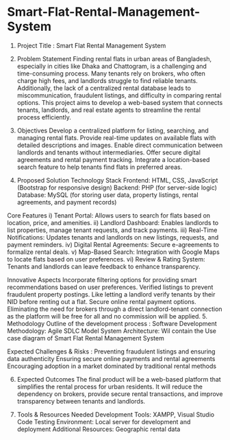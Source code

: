 # Smart-Flat-Rental-Management-System
1. Project Title : Smart Flat Rental Management System 
2. Problem Statement
Finding rental flats in urban areas of Bangladesh, especially in cities like Dhaka and Chattogram, is a challenging and time-consuming process. Many tenants rely on brokers, who often charge high fees, and landlords struggle to find reliable tenants. Additionally, the lack of a centralized rental database leads to miscommunication, fraudulent listings, and difficulty in comparing rental options. This project aims to develop a web-based system that connects tenants, landlords, and real estate agents to streamline the rental process efficiently.
3. Objectives
Develop a centralized platform for listing, searching, and managing rental flats.
Provide real-time updates on available flats with detailed descriptions and images.
Enable direct communication between landlords and tenants without intermediaries.
Offer secure digital agreements and rental payment tracking.
Integrate a location-based search feature to help tenants find flats in preferred areas.

4. Proposed Solution
Technology Stack
Frontend: HTML, CSS, JavaScript (Bootstrap for responsive design)
Backend: PHP (for server-side logic)
Database: MySQL (for storing user data, property listings, rental agreements, and payment records)

Core Features 
i) Tenant Portal: Allows users to search for flats based on location, price, and amenities.
ii) Landlord Dashboard: Enables landlords to list properties, manage tenant requests, and track payments.
iii) Real-Time Notifications: Updates tenants and landlords on new listings, requests, and payment reminders.
iv) Digital Rental Agreements: Secure e-agreements to formalize rental deals.
v) Map-Based Search: Integration with Google Maps to locate flats based on user preferences.
vi) Review & Rating System: Tenants and landlords can leave feedback to enhance transparency.

Innovative Aspects 
Incorporate filtering options for providing smart recommendations based on user preferences.
Verified listings to prevent fraudulent property postings. Like letting a landlord verify tenants by their NID before renting out a flat.
Secure online rental payment options.
Eliminating the need for brokers through a direct landlord-tenant connection as the platform will be free for all and no commission will be applied.
5. Methodology
Outline of the development process :
Software Development Methodology: Agile SDLC Model
System Architecture: Wil contain the Use case diagram of Smart Flat Rental Management System

Expected Challenges & Risks : 
Preventing fraudulent listings and ensuring data authenticity
Ensuring secure online payments and rental agreements
Encouraging adoption in a market dominated by traditional rental methods

6. Expected Outcomes
The final product will be a web-based platform that simplifies the rental process for urban residents. It will reduce the dependency on brokers, provide secure rental transactions, and improve transparency between tenants and landlords.

7. Tools & Resources Needed
Development Tools: XAMPP, Visual Studio Code
Testing Environment: Local server for development and deployment
Additional Resources: Geographic rental data
